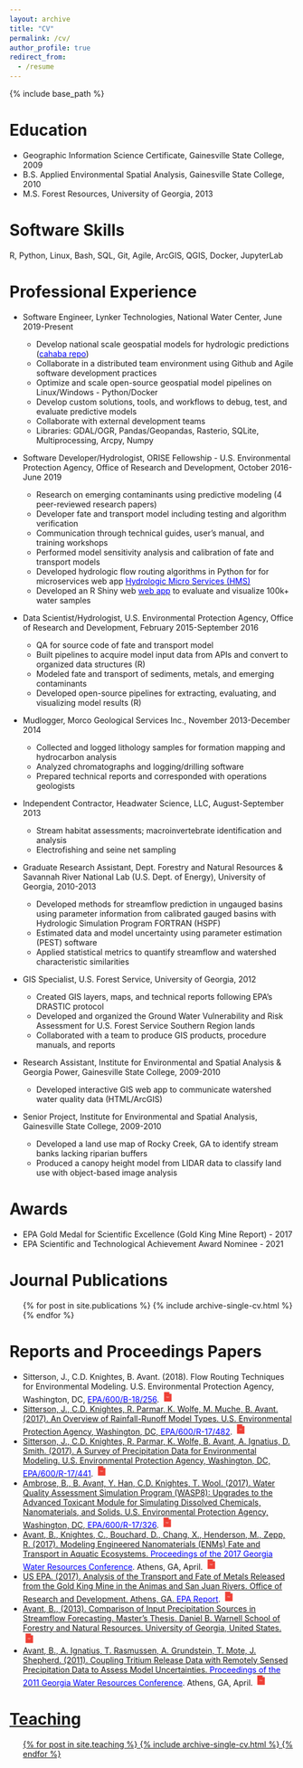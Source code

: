 ```yaml
---
layout: archive
title: "CV"
permalink: /cv/
author_profile: true
redirect_from:
  - /resume
---
```


{% include base_path %}

Education
======
* Geographic Information Science Certificate, Gainesville State College, 2009
* B.S. Applied Environmental Spatial Analysis, Gainesville State College, 2010
* M.S. Forest Resources, University of Georgia, 2013

Software Skills
======
R, Python, Linux, Bash, SQL, Git, Agile, ArcGIS, QGIS, Docker, JupyterLab

Professional Experience
======
* Software Engineer, Lynker Technologies, National Water Center, June 2019-Present
  * Develop national scale geospatial models for hydrologic predictions (<a href="https://github.com/NOAA-OWP/cahaba" target="_blank" rel="noopener"><span style="color:blue">cahaba repo</span></a>)
  * Collaborate in a distributed team environment using Github and Agile software development practices
  * Optimize and scale open-source geospatial model pipelines on Linux/Windows - Python/Docker
  * Develop custom solutions, tools, and workflows to debug, test, and evaluate predictive models
  * Collaborate with external development teams
  * Libraries: GDAL/OGR, Pandas/Geopandas, Rasterio, SQLite, Multiprocessing, Arcpy, Numpy


* Software Developer/Hydrologist, ORISE Fellowship - U.S. Environmental Protection Agency, Office of Research and Development, October 2016-June 2019
  * Research on emerging contaminants using predictive modeling (4 peer-reviewed research papers)
  * Developer fate and transport model including testing and algorithm verification
  * Communication through technical guides, user’s manual, and training workshops
  * Performed model sensitivity analysis and calibration of fate and transport models
  * Developed hydrologic flow routing algorithms in Python for for microservices web app <a href="https://github.com/quanted/hms" target="_blank" rel="noopener"><span style="color:blue">Hydrologic Micro Services (HMS)</span></a>
  * Developed an R Shiny web <a href="https://github.com/quanted/wq_screen" target="_blank" rel="noopener"><span style="color:blue">web app</span></a> to evaluate and visualize 100k+ water samples  


* Data Scientist/Hydrologist, U.S. Environmental Protection Agency, Office of Research and Development, February 2015-September 2016
  * QA for source code of fate and transport model 
  * Built pipelines to acquire model input data from APIs and convert to organized data structures (R)
  * Modeled fate and transport of sediments, metals, and emerging contaminants
  * Developed open-source pipelines for extracting, evaluating, and visualizing model results (R)


* Mudlogger, Morco Geological Services Inc., November 2013-December 2014
  * Collected and logged lithology samples for formation mapping and hydrocarbon analysis 
  * Analyzed chromatographs and logging/drilling software
  * Prepared technical reports and corresponded with operations geologists


* Independent Contractor, Headwater Science, LLC, August-September 2013
  * Stream habitat assessments; macroinvertebrate identification and analysis
  * Electrofishing and seine net sampling
  
  
* Graduate Research Assistant, Dept. Forestry and Natural Resources & Savannah River National Lab (U.S. Dept. of Energy), University of Georgia, 2010-2013
  * Developed methods for streamflow prediction in ungauged basins using parameter information from calibrated gauged basins with Hydrologic Simulation Program FORTRAN (HSPF)
  * Estimated data and model uncertainty using parameter estimation (PEST) software
  * Applied statistical metrics to quantify streamflow and watershed characteristic similarities
  
  
* GIS Specialist, U.S. Forest Service, University of Georgia, 2012 
  * Created GIS layers, maps, and technical reports following EPA’s DRASTIC protocol 
  * Developed and organized the Ground Water Vulnerability and Risk Assessment for U.S. Forest Service Southern Region lands
  * Collaborated with a team to produce GIS products, procedure manuals, and reports
  
  
* Research Assistant, Institute for Environmental and Spatial Analysis & Georgia Power, Gainesville State College, 2009-2010
  * Developed interactive GIS web app to communicate watershed water quality data (HTML/ArcGIS)
  
  
* Senior Project, Institute for Environmental and Spatial Analysis, Gainesville State College, 2009-2010
  * Developed a land use map of Rocky Creek, GA to identify stream banks lacking riparian buffers
  * Produced a canopy height model from LIDAR data to classify land use with object-based image analysis

Awards
======
* EPA Gold Medal for Scientific Excellence (Gold King Mine Report) - 2017
* EPA Scientific and Technological Achievement Award Nominee - 2021

Journal Publications
======
  <ul>{% for post in site.publications %}
    {% include archive-single-cv.html %}
  {% endfor %}</ul>

Reports and Proceedings Papers
======
* Sitterson, J., C.D. Knightes, B. Avant. (2018). Flow Routing Techniques for Environmental Modeling. U.S. Environmental Protection Agency, Washington, DC, <a href="https://cfpub.epa.gov/si/si_public_record_Report.cfm?dirEntryId=342907&Lab=NERL" target="_blank" rel="noopener"><span style="color:blue">EPA/600/B-18/256</span></a>. <a href="https://cfpub.epa.gov/si/si_public_file_download.cfm?p_download_id=537222&Lab=NERL"><img src="/images/pdf.jpg" style="width: 20px; height: 20px; margin-left: 1px;">
* Sitterson, J., C.D. Knightes, R. Parmar, K. Wolfe, M. Muche, B. Avant. (2017). An Overview of Rainfall-Runoff Model Types. U.S. Environmental Protection Agency, Washington, DC, <a href="https://cfpub.epa.gov/si/si_public_record_report.cfm?dirEntryId=339328&Lab=NERL" target="_blank" rel="noopener"><span style="color:blue">EPA/600/R-17/482</span></a>. <a href="https://cfpub.epa.gov/si/si_public_file_download.cfm?p_download_id=533906&Lab=NERL"><img src="/images/pdf.jpg" style="width: 20px; height: 20px; margin-left: 1px;">
* Sitterson, J., C.D. Knightes, R. Parmar, K. Wolfe, B. Avant, A. Ignatius, D. Smith. (2017). A Survey of Precipitation Data for Environmental Modeling. U.S. Environmental Protection Agency, Washington, DC, <a href="https://cfpub.epa.gov/si/si_public_record_report.cfm?Lab=NERL&dirEntryId=339606" target="_blank" rel="noopener"><span style="color:blue">EPA/600/R-17/441</span></a>. <a href="https://cfpub.epa.gov/si/si_public_file_download.cfm?p_download_id=534513&Lab=NERL"><img src="/images/pdf.jpg" style="width: 20px; height: 20px; margin-left: 1px;">
* Ambrose, B., B. Avant, Y. Han, C.D. Knightes, T. Wool. (2017). Water Quality Assessment Simulation Program (WASP8): Upgrades to the Advanced Toxicant Module for Simulating Dissolved Chemicals, Nanomaterials, and Solids. U.S. Environmental Protection Agency, Washington, DC, <a href="https://cfpub.epa.gov/si/si_public_record_report.cfm?Lab=NERL&dirEntryId=338180" target="_blank" rel="noopener"><span style="color:blue">EPA/600/R-17/326</span></a>. <a href="https://cfpub.epa.gov/si/si_public_file_download.cfm?p_download_id=535418&Lab=NERL"><img src="/images/pdf.jpg" style="width: 20px; height: 20px; margin-left: 1px;">
* Avant, B., Knightes, C., Bouchard, D., Chang, X., Henderson, M., Zepp, R. (2017). Modeling Engineered Nanomaterials (ENMs) Fate and Transport in Aquatic Ecosystems. <a href="http://gwri.gatech.edu/GWRC2017" target="_blank" rel="noopener"><span style="color:blue">Proceedings of the 2017 Georgia Water Resources Conference</span></a>. Athens, GA, April. <a href="http://gwri.gatech.edu/sites/default/files/files/docs/2017/avantknightesbouchardchanghendersonzeppgwrc2017.pdf"><img src="/images/pdf.jpg" style="width: 20px; height: 20px; margin-left: 1px;">
* US EPA. (2017). Analysis of the Transport and Fate of Metals Released from the Gold King Mine in the Animas and San Juan Rivers. Office of Research and Development. Athens, GA. <a href="https://cfpub.epa.gov/si/si_public_record_report.cfm?Lab=NERL&dirEntryID=325950" target="_blank" rel="noopener"><span style="color:blue">EPA Report</span></a>. <a href="https://cfpub.epa.gov/si/si_public_file_download.cfm?p_download_id=530074&Lab=NERL"><img src="/images/pdf.jpg" style="width: 20px; height: 20px; margin-left: 1px;">
* Avant, B., (2013). Comparison of Input Precipitation Sources in Streamflow Forecasting. Master’s Thesis. Daniel B. Warnell School of Forestry and Natural Resources. University of Georgia, United States. <a href="https://getd.libs.uga.edu/pdfs/avant_brian_k_201312_ms.pdf"><img src="/images/pdf.jpg" style="width: 20px; height: 20px; margin-left: 1px;">
* Avant, B., A. Ignatius, T. Rasmussen, A. Grundstein, T. Mote, J. Shepherd. (2011). Coupling Tritium Release Data with Remotely Sensed Precipitation Data to Assess Model Uncertainties. <a href="http://hdl.handle.net/1853/46461" target="_blank" rel="noopener"><span style="color:blue">Proceedings of the 2011 Georgia Water Resources Conference</span></a>. Athens, GA, April. <a href="https://smartech.gatech.edu/bitstream/handle/1853/46461/Poster7.01121Avant.pdf?sequence=1&isAllowed=y"><img src="/images/pdf.jpg" style="width: 20px; height: 20px; margin-left: 1px;">
  
Teaching
======
  <ul>{% for post in site.teaching %}
    {% include archive-single-cv.html %}
  {% endfor %}</ul>
  


